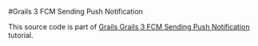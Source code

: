 #Grails 3 FCM Sending Push Notification

This source code is part of [Grails Grails 3 FCM Sending Push Notification](https://www.djamware.com/post/5984916280aca768e4d2b129/grails-3-sending-push-notification-using-fcm) tutorial.
